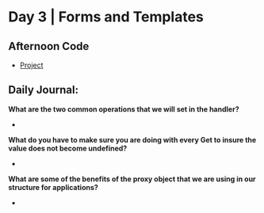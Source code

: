 # Day 3 | Forms and Templates

## Afternoon Code
+ [Project](link)

## Daily Journal:

**What are the two common operations that we will set in the handler?**

+ 

**What do you have to make sure you are doing with every Get to insure the value does not become undefined?**

+ 

**What are some of the benefits of the proxy object that we are using in our structure for applications?**

+ 